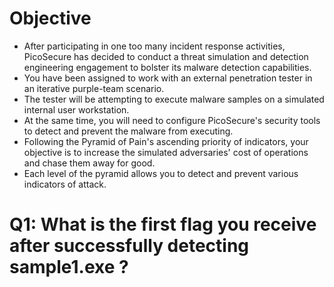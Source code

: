 # Objective
- After participating in one too many incident response activities, PicoSecure has decided to conduct a threat simulation and detection engineering engagement to bolster its malware detection capabilities.
- You have been assigned to work with an external penetration tester in an iterative purple-team scenario.
- The tester will be attempting to execute malware samples on a simulated internal user workstation.
- At the same time, you will need to configure PicoSecure's security tools to detect and prevent the malware from executing.
- Following the Pyramid of Pain's ascending priority of indicators, your objective is to increase the simulated adversaries' cost of operations and chase them away for good.
- Each level of the pyramid allows you to detect and prevent various indicators of attack.

# Q1: What is the first flag you receive after successfully detecting sample1.exe ?
